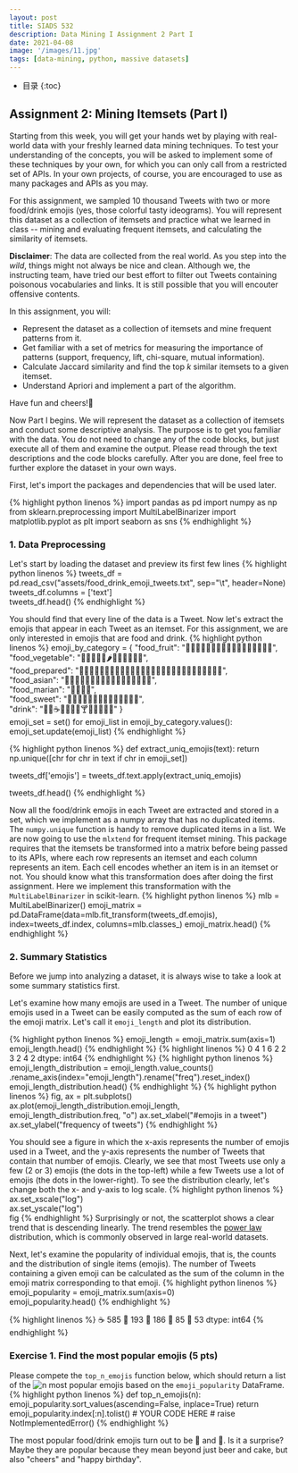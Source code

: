 ```yaml
---
layout: post
title: SIADS 532 
description: Data Mining I Assignment 2 Part I
date: 2021-04-08
image: '/images/11.jpg'
tags: [data-mining, python, massive datasets]
---
```

* 目录
{:toc}

## Assignment 2: Mining Itemsets (Part I)

Starting from this week, you will get your hands wet by playing with real-world data with your freshly learned data mining techniques. To test your understanding of the concepts, you will be asked to implement some of these techniques by your own, for which you can only call from a restricted set of APIs. In your own projects, of course, you are encouraged to use as many packages and APIs as you may.

For this assignment, we sampled 10 thousand Tweets with two or more food/drink emojis (yes, those colorful tasty ideograms). You will represent this dataset as a collection of itemsets and practice what we learned in class -- mining and evaluating frequent itemsets, and calculating the similarity of itemsets.

**Disclaimer**: The data are collected from the real world. As you step into the  _wild_, things might not always be nice and clean. Although we, the instructing team, have tried our best effort to filter out Tweets containing poisonous vocabularies and links. It is still possible that you will encouter offensive contents.

In this assignment, you will:

-   Represent the dataset as a collection of itemsets and mine frequent patterns from it.
-   Get familiar with a set of metrics for measuring the importance of patterns (support, frequency, lift, chi-square, mutual information).
-   Calculate Jaccard similarity and find the top  $k$ similar itemsets to a given itemset.
-   Understand Apriori and implement a part of the algorithm.

Have fun and cheers!🍻

Now Part I begins. We will represent the dataset as a collection of itemsets and conduct some descriptive analysis. The purpose is to get you familiar with the data. You do not need to change any of the code blocks, but just execute all of them and examine the output. Please read through the text descriptions and the code blocks carefully. After you are done, feel free to further explore the dataset in your own ways.

First, let's import the packages and dependencies that will be used later.

{% highlight python linenos %}
import pandas as pd
import numpy as np
from sklearn.preprocessing import MultiLabelBinarizer
import matplotlib.pyplot as plt
import seaborn as sns
{% endhighlight %}

### 1. Data Preprocessing

Let's start by loading the dataset and preview its first few lines
{% highlight python linenos %}
tweets_df  =  pd.read_csv("assets/food_drink_emoji_tweets.txt",  sep="\t",  header=None)  
tweets_df.columns  =  ['text']  
tweets_df.head()
{% endhighlight %}

You should find that every line of the data is a Tweet. Now let's extract the emojis that appear in each Tweet as an itemset. For this assignment, we are only interested in emojis that are food and drink.
{% highlight python linenos %}
emoji_by_category  =  {  "food_fruit":  "🍇🍈🍉🍊🍋🍌🍍🥭🍎🍏🍐🍑🍒🍓🥝🍅🥥",  
                                         "food_vegetable":  "🥑🍆🥔🥕🌽🌶🥒🥬🥦🍄🥜🌰",  
                                         "food_prepared":  "🍞🥐🥖🥨🥯🥞🧀🍖🍗🥩🥓🍔🍟🍕🌭🥪🌮🌯🥙🥚🍳🥘🍲🥣🥗🍿🧂🥫",  
                                         "food_asian":  "🍱🍘🍙🍚🍛🍜🍝🍠🍢🍣🍤🍥🥮🍡🥟🥠🥡",  
                                         "food_marian":  "🦀🦞🦐🦑",  
                                         "food_sweet":  "🍦🍧🍨🍩🍪🎂🍰🧁🥧🍫🍬🍭🍮🍯",  
                                         "drink":  "🍼🥛☕🍵🍶🍾🍷🍸🍹🍺🍻🥂🥃"  }  
emoji_set  =  set()  for  emoji_list  in  emoji_by_category.values():  emoji_set.update(emoji_list)
{% endhighlight %}

{% highlight python linenos %}
def extract_uniq_emojis(text):
    return np.unique([chr for chr in text if chr in emoji_set])

tweets_df['emojis'] = tweets_df.text.apply(extract_uniq_emojis)

tweets_df.head()
{% endhighlight %}
  
Now all the food/drink emojis in each Tweet are extracted and stored in a set, which we implement as a numpy array that has no duplicated items. The `numpy.unique` function is handy to remove duplicated items in a list. We are now going to use the `mlxtend` for frequent itemset mining. This package requires that the itemsets be transformed into a matrix before being passed to its APIs, where each row represents an itemset and each column represents an item. Each cell encodes whether an item is in an itemset or not. You should know what this transformation does after doing the first assignment. Here we implement this transformation with the `MultiLabelBinarizer` in scikit-learn.
{% highlight python linenos %}
mlb = MultiLabelBinarizer()
emoji_matrix = pd.DataFrame(data=mlb.fit_transform(tweets_df.emojis),
                            index=tweets_df.index,
                            columns=mlb.classes_)
emoji_matrix.head()
{% endhighlight %}
### 2. Summary Statistics

Before we jump into analyzing a dataset, it is always wise to take a look at some summary statistics first.

Let's examine how many emojis are used in a Tweet. The number of unique emojis used in a Tweet can be easily computed as the sum of each row of the emoji matrix. Let's call it  `emoji_length`  and plot its distribution.

{% highlight python linenos %}
emoji_length = emoji_matrix.sum(axis=1)
emoji_length.head()
{% endhighlight %}
{% highlight linenos %}
0    4
1    6
2    2
3    2
4    2
dtype: int64
{% endhighlight %}
{% highlight python linenos %}
emoji_length_distribution = emoji_length.value_counts()\
    .rename_axis(index="emoji_length").rename("freq").reset_index()
emoji_length_distribution.head()
{% endhighlight %}
{% highlight python linenos %}
fig, ax = plt.subplots()
ax.plot(emoji_length_distribution.emoji_length, 
        emoji_length_distribution.freq, 
        "o")
ax.set_xlabel("#emojis in a tweet")
ax.set_ylabel("frequency of tweets")
{% endhighlight %}
  
You should see a figure in which the x-axis represents the number of emojis used in a Tweet, and the y-axis represents the number of Tweets that contain that number of emojis. Clearly, we see that most Tweets use only a few (2 or 3) emojis (the dots in the top-left) while a few Tweets use a lot of emojis (the dots in the lower-right). To see the distribution clearly, let's change both the x- and y-axis to log scale.
{% highlight python linenos %}
ax.set_xscale("log")  
ax.set_yscale("log")  
fig
{% endhighlight %}
Surprisingly or not, the scatterplot shows a clear trend that is descending linearly. The trend resembles the  [power law](https://en.wikipedia.org/wiki/Power_law)  distribution, which is commonly observed in large real-world datasets.

Next, let's examine the popularity of individual emojis, that is, the counts and the distribution of single items (emojis). The number of Tweets containing a given emoji can be calculated as the sum of the column in the emoji matrix corresponding to that emoji.
{% highlight python linenos %}
emoji_popularity  =  emoji_matrix.sum(axis=0)  
emoji_popularity.head()
{% endhighlight %}

{% highlight linenos %}
☕    585
🌭    193
🌮    186
🌯     85
🌰     53
dtype: int64
{% endhighlight %}
###  Exercise 1. Find the most popular emojis (5 pts)

Please compete the  `top_n_emojis`  function below, which should return a list of the  ![$n$](https://render.githubusercontent.com/render/math?math=n&mode=inline)  most popular emojis based on the  `emoji_popularity`  DataFrame.
{% highlight python linenos %}
def top_n_emojis(n):
    emoji_popularity.sort_values(ascending=False, inplace=True)
    return emoji_popularity.index[:n].tolist()
    # YOUR CODE HERE
    # raise NotImplementedError()
{% endhighlight %}
  
The most popular food/drink emojis turn out to be 🍻 and 🎂. Is it a surprise? Maybe they are popular because they mean beyond just beer and cake, but also "cheers" and "happy birthday".
